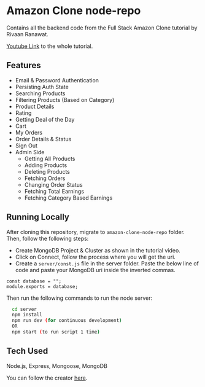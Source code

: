 # Amazon Clone node-repo

Contains all the backend code from the Full Stack Amazon Clone tutorial by Rivaan Ranawat.

[Youtube Link](https://youtu.be/O3nmP-lZAdg) to the whole tutorial.

## Features
- Email & Password Authentication
- Persisting Auth State
- Searching Products
- Filtering Products (Based on Category)
- Product Details
- Rating
- Getting Deal of the Day
- Cart
- My Orders
- Order Details & Status
- Sign Out
- Admin Side
    - Getting All Products
    - Adding Products
    - Deleting Products
    - Fetching Orders
    - Changing Order Status
    - Fetching Total Earnings
    - Fetching Category Based Earnings
 

## Running Locally
After cloning this repository, migrate to ```amazon-clone-node-repo``` folder. Then, follow the following steps:
- Create MongoDB Project & Cluster as shown in the tutorial video.
- Click on Connect, follow the process where you will get the uri.
- Create a ```server/const.js``` file in the server folder. Paste the below line of code and paste your MongoDB uri inside the inverted commas.
```
const database = "";
module.exports = database;
```

Then run the following commands to run the node server:

```bash
  cd server
  npm install
  npm run dev (for continuous development)
  OR
  npm start (to run script 1 time)
```

## Tech Used
Node.js, Express, Mongoose, MongoDB


You can follow the creator [here](https://github.com/RivaanRanawat).
